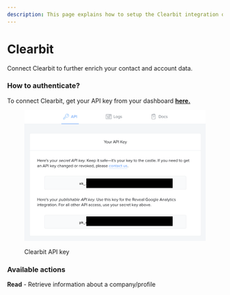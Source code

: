 ```yaml
---
description: This page explains how to setup the Clearbit integration on Cargo.
---
```


# Clearbit

Connect Clearbit to further enrich your contact and account data.

### How to authenticate?

To connect Clearbit, get your API key from your dashboard [**here.**](https://dashboard.clearbit.com/api)

<figure><img src="../../../.gitbook/assets/screenshot_1 (4).png" alt=""><figcaption><p>Clearbit API key</p></figcaption></figure>

### Available actions

**Read** - Retrieve information about a company/profile
